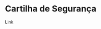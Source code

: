 # Cartilha de Segurança

<a href="https://thiago-augustin.github.io/cartilha-seguranca/index">Link</a>
